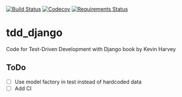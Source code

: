 [![Build Status](https://travis-ci.org/lancelote/tdd_django.svg)](https://travis-ci.org/lancelote/tdd_django)
[![Codecov](https://img.shields.io/codecov/c/github/codecov/example-python.svg)](https://github.com/lancelote/tdd_django)
[![Requirements Status](https://requires.io/github/lancelote/tdd_django/requirements.svg?branch=master)](https://requires.io/github/lancelote/tdd_django/requirements/?branch=master)

# tdd_django

Code for Test-Driven Development with Django book by Kevin Harvey

## ToDo

- [ ] Use model factory in test instead of hardcoded data
- [ ] Add CI
